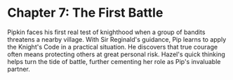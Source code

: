 # Chapter 7: The First Battle

Pipkin faces his first real test of knighthood when a group of bandits threatens a nearby village. With Sir Reginald's guidance, Pip learns to apply the Knight's Code in a practical situation. He discovers that true courage often means protecting others at great personal risk. Hazel's quick thinking helps turn the tide of battle, further cementing her role as Pip's invaluable partner.
